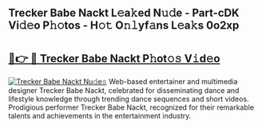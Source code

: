 ## Trecker Babe Nackt L𝚎a𝚔ed N𝚞𝚍e - Part-cDK Vi𝚍𝚎o P𝚑𝚘tos - H𝚘𝚝 O𝚗𝚕yf𝚊ns L𝚎a𝚔s 0o2xp

# <h2><a href="http://kf806p.oniu.top/?m=Trecker+Babe+Nackt">🔗👉 🔴 Trecker Babe Nackt P𝚑ot𝚘𝚜 V𝚒d𝚎o</a></h2>

[![Trecker Babe Nackt Nu𝚍e𝚜](https://i.imgur.com/0qMVB7G.gif)](http://kf806p.oniu.top/?m=Trecker+Babe+Nackt)
Web-based entertainer and multimedia designer Trecker Babe Nackt, celebrated for disseminating dance and lifestyle knowledge through trending dance sequences and short videos. Prodigious performer Trecker Babe Nackt, recognized for their remarkable talents and achievements in the entertainment industry.  
